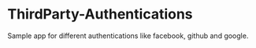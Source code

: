 # ThirdParty-Authentications
Sample app for different authentications like facebook, github and google. 

